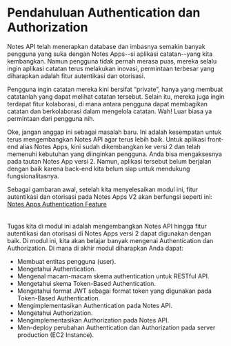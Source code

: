 # Pendahuluan Authentication dan Authorization

Notes API telah menerapkan database dan imbasnya semakin banyak pengguna yang suka dengan Notes Apps--si aplikasi catatan--yang kita kembangkan. Namun pengguna tidak pernah merasa puas, mereka selalu ingin aplikasi catatan terus melakukan inovasi, permintaan terbesar yang diharapkan adalah fitur autentikasi dan otorisasi.

Pengguna ingin catatan mereka kini bersifat “private”, hanya yang membuat catatanlah yang dapat melihat catatan tersebut. Selain itu, mereka juga ingin terdapat fitur kolaborasi, di mana antara pengguna dapat membagikan catatan dan berkolaborasi dalam mengelola catatan. Wah! Luar biasa ya permintaan dari pengguna nih.

Oke, jangan anggap ini sebagai masalah baru. Ini adalah kesempatan untuk terus mengembangkan Notes API agar terus lebih baik. Untuk aplikasi front-end alias Notes Apps, kini sudah dikembangkan ke versi 2 dan telah memenuhi kebutuhan yang diinginkan pengguna. Anda bisa mengaksesnya pada tautan Notes App versi 2. Namun, aplikasi tersebut belum berjalan dengan baik karena back-end kita belum siap untuk mendukung fungsionalitasnya.

Sebagai gambaran awal, setelah kita menyelesaikan modul ini, fitur autentikasi dan otorisasi pada Notes Apps V2 akan berfungsi seperti ini:<br />
[Notes Apps Authentication Feature](https://youtu.be/htdYG3C8G2w)<br />
<br />
<br />
Tugas kita di modul ini adalah mengembangkan Notes API hingga fitur autentikasi dan otorisasi di Notes Apps versi 2 dapat digunakan dengan baik. Di modul ini, kita akan belajar banyak mengenai Authentication dan Authorization. Di mana di akhir modul diharapkan Anda dapat:

- Membuat entitas pengguna (user).
- Mengetahui Authentication.
- Mengenal macam-macam skema authentication untuk RESTful API.
- Mengetahui skema Token-Based Authentication.
- Mengetahui format JWT sebagai format token yang digunakan pada Token-Based Authentication.
- Mengimplementasikan Authentication pada Notes API.
- Mengetahui Authorization.
- Mengimplementasikan Authorization pada Notes API.
- Men-deploy perubahan Authentication dan Authorization pada server production (EC2 Instance).
